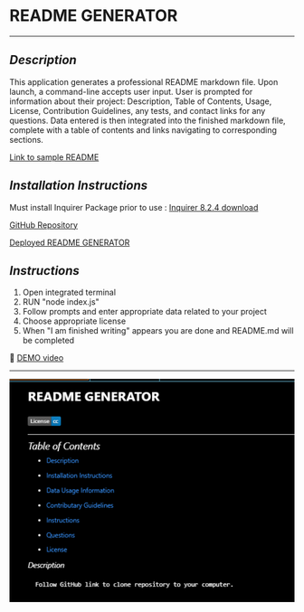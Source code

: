 # **README GENERATOR**

---

## *Description*

 This application generates a professional README markdown file.  Upon launch, a command-line accepts user input.  User is prompted for information about their project:  Description, Table of Contents, Usage, License, Contribution Guidelines, any tests, and contact links for any questions.  Data entered is then integrated into the finished markdown file, complete with a table of contents and links navigating to corresponding sections.

 [Link to sample README](https://github.com/JosieSavill/readmeGenerator/blob/main/README2.md)


## *Installation Instructions*

Must install Inquirer Package prior to use :  [Inquirer 8.2.4 download](https://www.npmjs.com/package/inquirer/v/8.2.4) 

  [GitHub Repository](https://github.com/JosieSavill/readmeGenerator)

  [Deployed README GENERATOR](https://josiesavill.github.io/readmeGenerator/)

 






## *Instructions*

1. Open integrated terminal  
2. RUN "node index.js"
3. Follow prompts and enter appropriate data related to your project
4. Choose appropriate license
5. When "I am finished writing" appears you are done and README.md will be completed

🎥 [DEMO video](https://drive.google.com/file/d/1SARbTF5wDJZ7U1aB6KR7RWukjtfRUfh-/view)






---

![Image of README file generated by application](./readmeGenerator.png)



    
